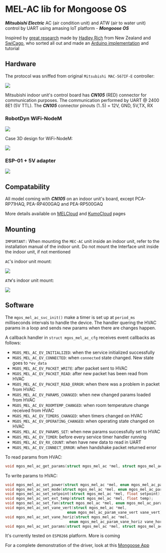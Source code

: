# MEL-AC lib for Mongoose OS

***Mitsubishi Electric*** AC (air condition unit) and ATW (air to water unit) control by UART using amasing IoT platform - ***Mongoose OS***

Inspired by [great research](https://nicegear.nz/blog/hacking-a-mitsubishi-heat-pump-air-conditioner/) made by [Hadley Rich](https://github.com/hadleyrich) from New Zealand and [SwiCago](https://github.com/SwiCago), who sorted all out and made an [Arduino implementation](https://github.com/SwiCago/HeatPump) and tutorial

## Hardware

The protocol was sniffed from original `Mitsubishi MAC-567IF-E` controller:

<img src="https://github.com/mongoose-os-libs/mel-ac/blob/master/docs/MAC-567IF-E.png"/>

Mitsubishi indoor unit's control board has ***CN105*** (RED) connector for communication purposes.
The communication performed by UART @ 2400 8E1 (5V TTL). The ***CN105*** connector pinouts (1..5) = 12V, GND, 5V,TX, RX

### RobotDyn WiFi-NodeM

<img src="https://github.com/mongoose-os-libs/mel-ac/blob/master/docs/mel-ac-nodem.png"/>

Case 3D design for WiFi-NodeM:

![](https://github.com/mongoose-os-libs/mel-ac/blob/master/docs/wifi-nodem-case.gif)

### ESP-01 + 5V adapter

<img src="https://github.com/mongoose-os-libs/mel-ac/blob/master/docs/mel-ac-esp-01.png"/>

## Compatability

All model coming with ***CN105*** on an indoor unit's board, except PCA-RP71HAQ, PEA-RP400GAQ and PEA-RP500GAQ

More details available on [MELCloud](https://innovations.mitsubishi-les.com/en/controls/wifi-adapter) and [KumoCloud](https://www.mitsubishicomfort.com/kumocloud/compatibility) pages

## Mounting

```IMPORTANT:``` When mounting the ```MEC-AC``` unit inside an indoor unit, refer to the installation manual of the indoor unit. 
Do not mount the Interface unit inside the indoor unit, if not mentioned

```AC```'s indoor unit mount:

<img src="https://github.com/mongoose-os-libs/mel-ac/blob/master/docs/ac_mount.png"/>


```ATW```'s indoor unit mount:

<img src="https://github.com/mongoose-os-libs/mel-ac/blob/master/docs/atw_mount.png"/>

## Software

The `mgos_mel_ac_svc_init()` make a timer is set up at `period_ms` milliseconds intervals to handle the device.
The handler quering the HVAC params in a loop and sends new params when there are changes happen.

A callback handler in `struct mgos_mel_ac_cfg` receives event callbacks as follows:
*   `MGOS_MEL_AC_EV_INITIALIZED`: when the service initialized successfully
*   `MGOS_MEL_AC_EV_CONNECTED`: when `connected` state changed. New state goes to `*ev_data`
*   `MGOS_MEL_AC_EV_PACKET_WRITE`: after packet sent to HVAC
*   `MGOS_MEL_AC_EV_PACKET_READ`: after new packet has been read from HVAC
*   `MGOS_MEL_AC_EV_PACKET_READ_ERROR`: when there was a problem in packet from HVAC
*   `MGOS_MEL_AC_EV_PARAMS_CHANGED`: when new changed params loaded from HVAC
*   `MGOS_MEL_AC_EV_ROOMTEMP_CHANGED`: when room temperature change received from HVAC
*   `MGOS_MEL_AC_EV_TIMERS_CHANGED`: when timers changed on HVAC
*   `MGOS_MEL_AC_EV_OPERATING_CHANGED`: when operating state changed on HVAC
*   `MGOS_MEL_AC_EV_PARAMS_SET`: when new params successfully set to HVAC
*   `MGOS_MEL_AC_EV_TIMER`: before every service timer handler running
*   `MGOS_MEL_AC_EV_RX_COUNT`: when have new data to read in UART
*   `MGOS_MEL_AC_EV_CONNECT_ERROR`: when handshake packet returned error

To read params from HVAC:

```c
void mgos_mel_ac_get_params(struct mgos_mel_ac *mel, struct mgos_mel_ac_params *params);
```
To write params to HVAC:

```c
void mgos_mel_ac_set_power(struct mgos_mel_ac *mel, enum mgos_mel_ac_param_power power);
void mgos_mel_ac_set_mode(struct mgos_mel_ac *mel, enum mgos_mel_ac_param_mode mode);
void mgos_mel_ac_set_setpoint(struct mgos_mel_ac *mel, float setpoint);
void mgos_mel_ac_set_ext_temp(struct mgos_mel_ac *mel, float temp);
void mgos_mel_ac_set_fan(struct mgos_mel_ac *mel, enum mgos_mel_ac_param_fan fan);
void mgos_mel_ac_set_vane_vert(struct mgos_mel_ac *mel,
                            enum mgos_mel_ac_param_vane_vert vane_vert);
void mgos_mel_ac_set_vane_horiz(struct mgos_mel_ac *mel,
                             enum mgos_mel_ac_param_vane_horiz vane_horiz);
void mgos_mel_ac_set_params(struct mgos_mel_ac *mel, struct mgos_mel_ac_params *params);
```

It's currently tested on `ESP8266` platform. More is coming

For a complete demonstration of the driver, look at this [Mongoose App](https://github.com/mongoose-os-apps/mel-ac-demo)
